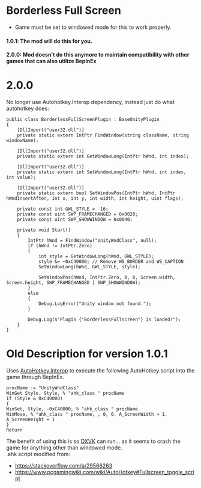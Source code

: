# Borderless Full Screen
- Game must be set to windowed mode for this to work properly. 
#### 1.0.1: The mod will do this for you.
#### 2.0.0: Mod doesn't do this anymore to maintain compatibility with other games that can also utilize BepInEx

# 2.0.0
No longer use Autohotkey.Interop dependency, instead just do what autohotkey does:
```
public class BorderlessFullScreenPlugin : BaseUnityPlugin
{
    [DllImport("user32.dll")]
    private static extern IntPtr FindWindow(string className, string windowName);

    [DllImport("user32.dll")]
    private static extern int GetWindowLong(IntPtr hWnd, int index);

    [DllImport("user32.dll")]
    private static extern int SetWindowLong(IntPtr hWnd, int index, int value);

    [DllImport("user32.dll")]
    private static extern bool SetWindowPos(IntPtr hWnd, IntPtr hWndInsertAfter, int x, int y, int width, int height, uint flags);

    private const int GWL_STYLE = -16;
    private const uint SWP_FRAMECHANGED = 0x0020;
    private const uint SWP_SHOWWINDOW = 0x0040;

    private void Start()
    {
        IntPtr hWnd = FindWindow("UnityWndClass", null);
        if (hWnd != IntPtr.Zero)
        {
            int style = GetWindowLong(hWnd, GWL_STYLE);
            style &= ~0xC40000; // Remove WS_BORDER and WS_CAPTION
            SetWindowLong(hWnd, GWL_STYLE, style);

            SetWindowPos(hWnd, IntPtr.Zero, 0, 0, Screen.width, Screen.height, SWP_FRAMECHANGED | SWP_SHOWWINDOW);
        }
        else
        {
            Debug.LogError("Unity window not found.");
        }

        Debug.Log($"Plugin {"BorderlessFullscreen"} is loaded!");
    }
}
```

# Old Description for version 1.0.1
 Uses [AutoHotkey.Interop](https://github.com/amazing-andrew/AutoHotkey.Interop) to execute the following AutoHotkey script into the game through BepInEx.

```
procName := "UnityWndClass"
WinGet Style, Style, % "ahk_class " procName
If (Style & 0xC40000)
{
WinSet, Style, -0xC40000, % "ahk_class " procName
WinMove, % "ahk_class " procName, , 0, 0, A_ScreenWidth + 1, A_ScreenHeight + 1
}
Return
```
The benefit of using this is so [DXVK](https://github.com/doitsujin/dxvk) can run... as it seems to crash the game for anything other than windowed mode.\
.ahk script modified from: 
- https://stackoverflow.com/a/29566263 
- https://www.pcgamingwiki.com/wiki/AutoHotkey#Fullscreen_toggle_script
